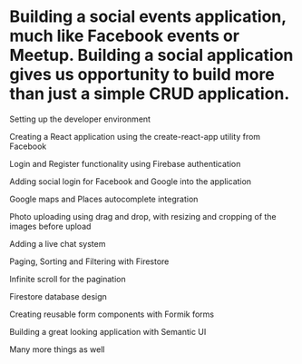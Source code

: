 # Building a social events application, much like Facebook events or Meetup.   Building a social application gives us opportunity to build more than just a simple CRUD application.

Setting up the developer environment

Creating a React application using the create-react-app utility from Facebook

Login and Register functionality using Firebase authentication

Adding social login for Facebook and Google into the application

Google maps and Places autocomplete integration

Photo uploading using drag and drop, with resizing and cropping of the images before upload

Adding a live chat system

Paging, Sorting and Filtering with Firestore

Infinite scroll for the pagination

Firestore database design

Creating reusable form components with Formik forms

Building a great looking application with Semantic UI

Many more things as well
